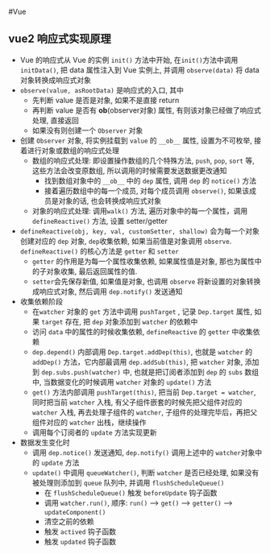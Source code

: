 #Vue
## vue2 响应式实现原理
-   Vue 的响应式从 Vue 的实例 `init()` 方法中开始, 在`init()`方法中调用 `initData()`, 把 data 属性注入到 Vue 实例上, 并调用 `observe(data)` 将 data 对象转换成响应式对象
-   `observe(value, asRootData)` 是响应式的入口, 其中
    -   先判断 value 是否是对象, 如果不是直接 return
    -   再判断 value 是否有 **ob**(observer对象) 属性, 有则该对象已经做了响应式处理, 直接返回
    -   如果没有则创建一个 `Observer` 对象
-   创建 `Observer` 对象, 将实例挂载到 `value` 的 `__ob__` 属性, 设置为不可枚举, 接着进行对象或数组的响应式处理
    -   数组的响应式处理: 即设置操作数组的几个特殊方法, `push`, `pop`, `sort` 等, 这些方法会改变原数组, 所以调用的时候需要发送数据更改通知
        -   找到数组对象中的 `__ob__` 中的 `dep` 属性, 调用 `dep` 的 `notice()` 方法
        -   接着遍历数组中的每一个成员, 对每个成员调用 `observe()`, 如果该成员是对象的话, 也会转换成响应式对象
    -   对象的响应式处理: 调用`walk()` 方法, 遍历对象中的每一个属性，调用`defineReactive()` 方法, 设置 setter/getter
-   `defineReactive(obj, key, val, customSetter, shallow)` 会为每一个对象创建对应的 `dep` 对象, `dep`收集依赖, 如果当前值是对象调用 `observe`. `defineReactive()` 的核心方法是 `getter` 和 `setter`
    -   `getter` 的作用是为每一个属性收集依赖, 如果属性值是对象, 那也为属性中的子对象收集, 最后返回属性的值.
    -   `setter`会先保存新值, 如果值是对象, 也调用 `observe` 将新设置的对象转换成响应式对象, 然后调用 `dep.notify()` 发送通知
-   收集依赖阶段
    -   在`watcher` 对象的 `get` 方法中调用 `pushTarget` , 记录 `Dep.target` 属性, 如果 `target` 存在, 把 `dep` 对象添加到 `watcher` 的依赖中
    -   访问 `data` 中的属性的时候收集依赖, `defineReactive` 的 `getter` 中收集依赖
    -   `dep.depend()` 内部调用 `Dep.target.addDep(this)`, 也就是 `watcher` 的 `addDep()` 方法，它内部最调用 `dep.addSub(this)`, 把 `watcher` 对象, 添加到 `dep.subs.push(watcher)` 中, 也就是把订阅者添加到 `dep` 的 `subs` 数组中, 当数据变化的时候调用 `watcher` 对象的 `update()` 方法
    -   `get()` 方法内部调用 `pushTarget(this)`, 把当前 `Dep.target = watcher`, 同时把当前 `watcher` 入栈, 有父子组件嵌套的时候先把父组件对应的 `watcher` 入栈, 再去处理子组件的 `watcher`, 子组件的处理完毕后，再把父组件对应的 `watcher` 出栈，继续操作
    -   调用每个订阅者的 `update` 方法实现更新
-   数据发生变化时
    -   调用 `dep.notice()` 发送通知, `dep.notify()` 调用上述中的 `watcher`对象中的 `update` 方法
    -   `update()` 中调用 `queueWatcher()`, 判断 `watcher` 是否已经处理, 如果没有被处理则添加到 `queue` 队列中, 并调用 `flushScheduleQueue()`
        -   在 `flushScheduleQueue()` 触发 `beforeUpdate` 钩子函数
        -   调用 `watcher.run()`, 顺序: `run()` --> `get()` --> `getter()` --> `updateComponent()`
        -   清空之前的依赖
        -   触发 `actived` 钩子函数
        -   触发 `updated` 钩子函数
